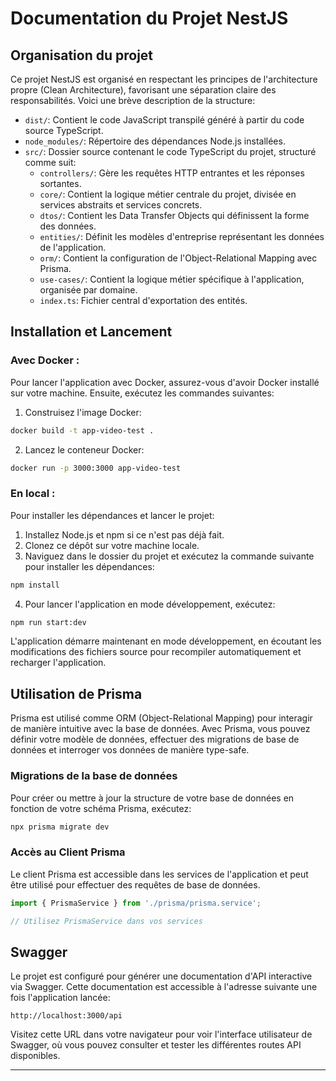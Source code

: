 
# Documentation du Projet NestJS

## Organisation du projet

Ce projet NestJS est organisé en respectant les principes de l'architecture propre (Clean Architecture), favorisant une séparation claire des responsabilités. Voici une brève description de la structure:

- `dist/`: Contient le code JavaScript transpilé généré à partir du code source TypeScript.
- `node_modules/`: Répertoire des dépendances Node.js installées.
- `src/`: Dossier source contenant le code TypeScript du projet, structuré comme suit:
  - `controllers/`: Gère les requêtes HTTP entrantes et les réponses sortantes.
  - `core/`: Contient la logique métier centrale du projet, divisée en services abstraits et services concrets.
  - `dtos/`: Contient les Data Transfer Objects qui définissent la forme des données.
  - `entities/`: Définit les modèles d'entreprise représentant les données de l'application.
  - `orm/`: Contient la configuration de l'Object-Relational Mapping avec Prisma.
  - `use-cases/`: Contient la logique métier spécifique à l'application, organisée par domaine.
  - `index.ts`: Fichier central d'exportation des entités.

## Installation et Lancement

### Avec Docker :

Pour lancer l'application avec Docker, assurez-vous d'avoir Docker installé sur votre machine. Ensuite, exécutez les commandes suivantes:

1. Construisez l'image Docker:

```bash
docker build -t app-video-test .
```
2. Lancez le conteneur Docker:

```bash
docker run -p 3000:3000 app-video-test
```

### En local : 
Pour installer les dépendances et lancer le projet:

1. Installez Node.js et npm si ce n'est pas déjà fait.
2. Clonez ce dépôt sur votre machine locale.
3. Naviguez dans le dossier du projet et exécutez la commande suivante pour installer les dépendances:

```bash
npm install
```

4. Pour lancer l'application en mode développement, exécutez:

```bash
npm run start:dev
```

L'application démarre maintenant en mode développement, en écoutant les modifications des fichiers source pour recompiler automatiquement et recharger l'application.

## Utilisation de Prisma

Prisma est utilisé comme ORM (Object-Relational Mapping) pour interagir de manière intuitive avec la base de données. Avec Prisma, vous pouvez définir votre modèle de données, effectuer des migrations de base de données et interroger vos données de manière type-safe.

### Migrations de la base de données

Pour créer ou mettre à jour la structure de votre base de données en fonction de votre schéma Prisma, exécutez:

```bash
npx prisma migrate dev
```

### Accès au Client Prisma

Le client Prisma est accessible dans les services de l'application et peut être utilisé pour effectuer des requêtes de base de données.

```typescript
import { PrismaService } from './prisma/prisma.service';

// Utilisez PrismaService dans vos services
```

## Swagger

Le projet est configuré pour générer une documentation d'API interactive via Swagger. Cette documentation est accessible à l'adresse suivante une fois l'application lancée:

```
http://localhost:3000/api
```

Visitez cette URL dans votre navigateur pour voir l'interface utilisateur de Swagger, où vous pouvez consulter et tester les différentes routes API disponibles.

---
